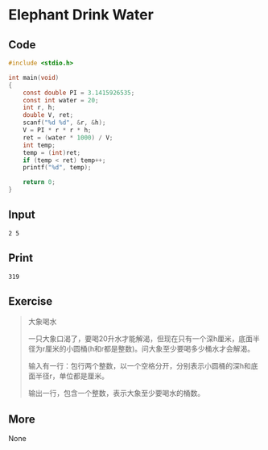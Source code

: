 # Elephant Drink Water

## Code

```C
#include <stdio.h>

int main(void)
{
    const double PI = 3.1415926535;
    const int water = 20;
    int r, h;
    double V, ret;
    scanf("%d %d", &r, &h);
    V = PI * r * r * h;
    ret = (water * 1000) / V;
    int temp;
    temp = (int)ret;
    if (temp < ret) temp++;
    printf("%d", temp);

    return 0;
}
```

## Input

`2 5`

## Print

`319`

## Exercise

> 大象喝水
>
> 一只大象口渴了，要喝20升水才能解渴，但现在只有一个深h厘米，底面半径为r厘米的小圆桶(h和r都是整数)。问大象至少要喝多少桶水才会解渴。
>
> 输入有一行：包行两个整数，以一个空格分开，分别表示小圆桶的深h和底面半径r，单位都是厘米。
>
> 输出一行，包含一个整数，表示大象至少要喝水的桶数。

## More

None

